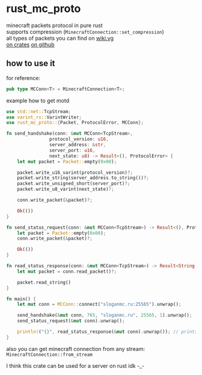 # rust_mc_proto
minecraft packets protocol in pure rust \
supports compression (`MinecraftConnection::set_compression`) \
all types of packets you can find on [wiki.vg](https://wiki.vg/) \
[on crates](https://crates.io/crates/rust_mc_proto)
[on github](https://github.com/MeexReay/rust_mc_proto)

## how to use it

for reference:
```rust
pub type MCConn<T> = MinecraftConnection<T>;
```

example how to get motd
```rust
use std::net::TcpStream;
use varint_rs::VarintWriter;
use rust_mc_proto::{Packet, ProtocolError, MCConn};

fn send_handshake(conn: &mut MCConn<TcpStream>,
                protocol_version: u16,
                server_address: &str,
                server_port: u16,
                next_state: u8) -> Result<(), ProtocolError> {
    let mut packet = Packet::empty(0x00);

    packet.write_u16_varint(protocol_version)?;
    packet.write_string(server_address.to_string())?;
    packet.write_unsigned_short(server_port)?;
    packet.write_u8_varint(next_state)?;

    conn.write_packet(&packet)?;

    Ok(())
}

fn send_status_request(conn: &mut MCConn<TcpStream>) -> Result<(), ProtocolError> {
    let packet = Packet::empty(0x00);
    conn.write_packet(&packet)?;

    Ok(())
}

fn read_status_response(conn: &mut MCConn<TcpStream>) -> Result<String, ProtocolError> {
    let mut packet = conn.read_packet()?;

    packet.read_string()
}

fn main() {
    let mut conn = MCConn::connect("sloganmc.ru:25565").unwrap();

    send_handshake(&mut conn, 765, "sloganmc.ru", 25565, 1).unwrap();
    send_status_request(&mut conn).unwrap();

    println!("{}", read_status_response(&mut conn).unwrap()); // prints servers motd in json
}
```

also you can get minecraft connection from any stream: `MinecraftConnection::from_stream`

I think this crate can be used for a server on rust idk -_-